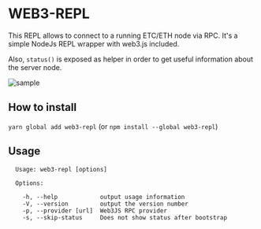 # WEB3-REPL

This REPL allows to connect to a running ETC/ETH node via RPC. It's a simple NodeJs REPL wrapper with web3.js included.

Also, `status()` is exposed as helper in order to get useful information about the server node.

![sample](https://cloud.githubusercontent.com/assets/3750504/22864705/33afed3e-f135-11e6-9c53-33e879abdc06.gif)

## How to install
`yarn global add web3-repl` (or `npm install --global web3-repl`)

## Usage

```
  Usage: web3-repl [options]

  Options:

    -h, --help            output usage information
    -V, --version         output the version number
    -p, --provider [url]  Web3JS RPC provider
    -s, --skip-status     Does not show status after bootstrap
```
